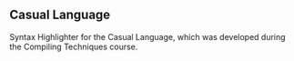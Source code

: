 ## Casual Language

Syntax Highlighter for the Casual Language, which was developed during the Compiling Techniques course.

